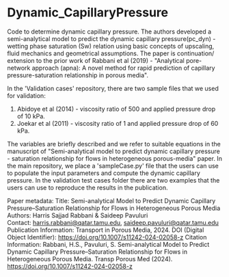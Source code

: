 # Dynamic_CapillaryPressure

Code to determine dynamic capillary pressure.
The authors developed a semi-analytical model to predict the dynamic capillary pressure(pc_dyn) - wetting phase saturation (Sw) relation using basic concepts of upscaling, fluid mechanics and geometrical assumptions.  The paper is continuation/ extension to the prior work of Rabbani et al (2019) - "Analytical pore-network approach (apna): A novel method for rapid prediction of capillary pressure-saturation relationship in porous media".

In the 'Validation cases' repository, there are two sample files that we used for validation:
1. Abidoye et al (2014) - viscosity ratio of 500 and applied pressure drop of 10 kPa.
2. Joekar et al (2011) - viscosity ratio of 1 and applied pressure drop of 60 kPa. 

The variables are briefly described and we refer to suitable equations in the manuscript of "Semi-analytical model to predict dynamic capillary pressure - saturation relationship for flows in heterogeneous porous-media" paper.
In the main repository, we place a 'sampleCase.py' file that the users can use to populate the input parameters and compute the dynamic capillary pressure.
In the validation test cases folder there are two examples that the users can use to reproduce the results in the publication.

Paper metadata:
Title: Semi-analytical Model to Predict Dynamic Capillary Pressure–Saturation Relationship for Flows in Heterogeneous Porous Media
Authors: Harris Sajjad Rabbani & Saideep Pavuluri  
Contact: harris.rabbani@qatar.tamu.edu, saideep.pavuluri@qatar.tamu.edu
Publication Information:  Transport in Porous Media, 2024.
DOI (Digital Object Identifier): https://doi.org/10.1007/s11242-024-02058-z
Citation Information: Rabbani, H.S., Pavuluri, S. Semi-analytical Model to Predict Dynamic Capillary Pressure–Saturation Relationship for Flows in Heterogeneous Porous Media. Transp Porous Med (2024). https://doi.org/10.1007/s11242-024-02058-z
